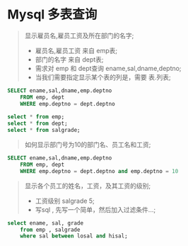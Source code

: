 # Mysql 多表查询

> 显示雇员名,雇员工资及所在部门的名字;  <br>
> - 雇员名,雇员工资 来自 emp表;  <br>
> - 部门的名字 来自 dept表;  <br>
> - 需求对 emp 和 dept查询  ename,sal,dname,deptno;  <br>
> - 当我们需要指定显示某个表的列是，需要 表.列表;  <br>
```sql
SELECT ename,sal,dname,emp.deptno
	FROM emp, dept 
	WHERE emp.deptno = dept.deptno
	
select * from emp;
select * from dept;
select * from salgrade;
```

> 如何显示部门号为10的部门名、员工名和工资;  <br>
```sql
SELECT ename,sal,dname,emp.deptno
	FROM emp, dept 
	WHERE emp.deptno = dept.deptno and emp.deptno = 10
```

> 显示各个员工的姓名，工资，及其工资的级别;  <br>
> - 工资级别 salgrade 5;  <br>
> - 写sql , 先写一个简单，然后加入过滤条件...;  <br>
```sql
select ename, sal, grade 
	from emp , salgrade
	where sal between losal and hisal; 
```